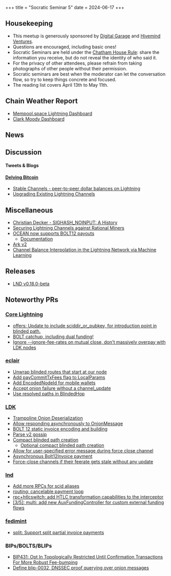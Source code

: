 +++
title = "Socratic Seminar 5"
date = 2024-06-17
+++

Housekeeping
------------

- This meetup is generously sponsored by [Digital Garage](https://dg717.com/) and [Hivemind Ventures](https://hivemind.vc).
- Questions are encouraged, including basic ones!
- Socratic Seminars are held under the [Chatham House Rule](https://www.chathamhouse.org/about-us/chatham-house-rule): share the information you receive, but do not reveal the identity of who said it.
- For the privacy of other attendees, please refrain from taking photographs of other people without their permission.
- Socratic seminars are best when the moderator can let the conversation flow, so try to keep things concrete and focused.
- The reading list covers April 13th to May 11th.


Chain Weather Report
--------------------

- [Mempool.space Lightning Dashboard](https://mempool.space/lightning)
- [Clark Moody Dashboard](https://bitcoin.clarkmoody.com/dashboard/)


News
----


Discussion
----------

#### Tweets & Blogs



#### [Delving Bitcoin](https://delvingbitcoin.org/)

- [Stable Channels - peer-to-peer dollar balances on Lightning](https://delvingbitcoin.org/t/stable-channels-peer-to-peer-dollar-balances-on-lightning/875)
- [Upgrading Existing Lightning Channels](https://delvingbitcoin.org/t/upgrading-existing-lightning-channels/881)

Miscellaneous
-------------
- [Christian Decker - SIGHASH_NOINPUT: A History](https://x.com/bergealex4/status/1786933357575606594)
- [Securing Lightning Channels against Rational Miners](https://eprint.iacr.org/2024/826)
- [OCEAN now supports BOLT12 payouts](https://njump.me/nevent1qqs8sz359u7ysd8hw39v99hlxl5zs7mzsrrw5rwpsctm0ufart2g0ngpp4mhxue69uhkummn9ekx7mqppamhxue69uhkummnw3ezumt0d5q3gamnwvaz7tmwdaehgu3wdau8gu3wv3jhvq3qqtvl2em0llpnnllffhat8zltugwwz97x79gfmxfz4qk52n6zpk3qn2uecg)
	- [Documentation](https://ocean.xyz/docs/lightning)
- [Ark v2](https://brqgoo.medium.com/introducing-ark-v2-2e7ab378e87b)
- [Channel Balance Interpolation in the Lightning Network via Machine Learning](https://arxiv.org/abs/2405.12087)

Releases
--------
- [LND v0.18.0-beta](https://github.com/lightningnetwork/lnd/releases/tag/v0.18.0-beta)


Noteworthy PRs
--------------

### [Core Lightning](https://github.com/ElementsProject/lightning)
- [offers: Update to include sciddir_or_pubkey, for introduction point in blinded path.](https://github.com/ElementsProject/lightning/pull/7212)
- [BOLT catchup, including dual funding!](https://github.com/ElementsProject/lightning/pull/7086)
- [Ignore --ignore-fee-rates on mutual close, don't massively overpay with LDK nodes](https://github.com/ElementsProject/lightning/pull/7252)

### [eclair](https://github.com/ACINQ/eclair/)
- [Unwrap blinded routes that start at our node](https://github.com/ACINQ/eclair/pull/2858)
- [Add payCommitTxFees flag to LocalParams](https://github.com/ACINQ/eclair/pull/2845)
- [Add EncodedNodeId for mobile wallets](https://github.com/ACINQ/eclair/pull/2867)
- [Accept onion failure without a channel_update](https://github.com/ACINQ/eclair/pull/2854)
- [Use resolved paths in BlindedHop](https://github.com/ACINQ/eclair/pull/2859)

### [LDK](https://github.com/lightningdevkit/rust-lightning)
- [Trampoline Onion Deserialization](https://github.com/lightningdevkit/rust-lightning/pull/3006)
- [Allow responding asynchronously to OnionMessage](https://github.com/lightningdevkit/rust-lightning/pull/2996)
- [BOLT 12 static invoice encoding and building](https://github.com/lightningdevkit/rust-lightning/pull/3082)
- [Parse v2 gossip](https://github.com/lightningdevkit/rust-lightning/pull/3098)
- [Compact blinded path creation](https://github.com/lightningdevkit/rust-lightning/pull/3011)
	- [Optional compact blinded path creation](https://github.com/lightningdevkit/rust-lightning/pull/3080)
- [Allow for user-specified error message during force close channel](https://github.com/lightningdevkit/rust-lightning/pull/2889)
- [Asynchronous Bolt12Invoice payment](https://github.com/lightningdevkit/rust-lightning/pull/3078)
- [Force-close channels if their feerate gets stale without any update ](https://github.com/lightningdevkit/rust-lightning/pull/3037)

### [lnd](https://github.com/lightningnetwork/lnd)
- [Add more RPCs for scid aliases](https://github.com/lightningnetwork/lnd/pull/8509)
- [routing: cancelable payment loop](https://github.com/lightningnetwork/lnd/pull/8734)
- [rpc+htlcswitch: add HTLC transformation capabilities to the interceptor]()
- [[3/5]: multi: add new AuxFundingController for custom external funding flows](https://github.com/lightningnetwork/lnd/pull/8622)

### [fedimint](https://github.com/fedimint/fedimint/pull/5391)
- [split: Support split partial invoice payments](https://github.com/fedimint/fedimint/pull/5391)

### BIPs/BOLTS/BLIPs
- [BIP431: Opt In Topologically Restricted Until Confirmation Transactions For More Robust Fee-bumping](https://github.com/bitcoin/bips/pull/1541)
- [Define blip-0032, DNSSEC proof querying over onion messages](https://github.com/lightning/blips/pull/32)

